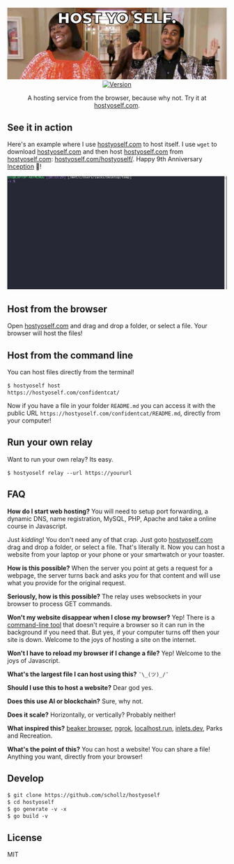<p align="center">
<img
    src="/static/banner.jpg" border="0" alt="hostyoself">
<br>
<a
href="https://github.com/schollz/hostyoself/releases/latest"><img
src="https://img.shields.io/badge/version-0.0.4-brightgreen.svg?style=flat-square"
alt="Version"></a> </p>

<p align="center">A hosting service from the browser, because why not. Try it at <a href="https://hostyoself.com">hostyoself.com</a>.</p>

## See it in action

Here's an example where I use [hostyoself.com](https://hostyoself.com) to host itself. I use `wget` to download [hostyoself.com](https://hostyoself.com) and then host [hostyoself.com](https://hostyoself.com) from [hostyoself.com](https://hostyoself.com): [hostyoself.com/hostyoself/](https://hostyoself.com/hostyoself/). Happy 9th Anniversary [Inception](https://en.wikipedia.org/wiki/Inception) :cake:!

![Inception](/static/inception.gif)


## Host from the browser

Open [hostyoself.com](https://hostyoself.com) and drag and drop a folder, or select a file. Your browser will host the files!


## Host from the command line

You can host files directly from the terminal!

```
$ hostyoself host
https://hostyoself.com/confidentcat/
```

Now if you have a file in your folder `README.md` you can access it with the public URL `https://hostyoself.com/confidentcat/README.md`, directly from your computer!


## Run your own relay

Want to run your own relay? Its easy. 

```
$ hostyoself relay --url https://yoururl
```

## FAQ


**How do I start web hosting?** You will need to setup port forwarding, a dynamic DNS, name registration, MySQL, PHP, Apache and take a online course in Javascript. 

Just *kidding*! You don't need any of that crap. Just goto [hostyoself.com](https://hostyoself.com) drag and drop a folder, or select a file. That's literally it. Now you can host a website from your laptop or your phone or your smartwatch or your toaster.

**How is this possible?** When the server you point at gets a request for a webpage, the server turns back and asks *you* for that content and will use what you provide for the original request.

**Seriously, how is this possible?** The relay uses websockets in your browser to process GET commands.

**Won't my website disappear when I close my browser?** Yep! There is a [command-line tool](https://github.com/schollz/hostyoself#host-from-the-command-line) that doesn't require a browser so it can run in the background if you need that. But yes, if your computer turns off then your site is down. Welcome to the joys of hosting a site on the internet.

**Won't I have to reload my browser if I change a file?** Yep! Welcome to the joys of Javascript.

**What's the largest file I can host using this?** `¯\_(ツ)_/¯`

**Should I use this to host a website?** Dear god yes.

**Does this use AI or blockchain?** Sure, why not. 

**Does it scale?** Horizontally, or vertically? Probably neither!

**What inspired this?** [beaker browser](https://beakerbrowser.com/), [ngrok](https://ngrok.com/), [localhost.run](http://localhost.run/), [inlets.dev](https://github.com/alexellis/inlets), Parks and Recreation.

**What's the point of this?** You can host a website! You can share a file! Anything you want, directly from your browser!

## Develop

```
$ git clone https://github.com/schollz/hostyoself
$ cd hostyoself
$ go generate -v -x
$ go build -v
```

## License 

MIT
